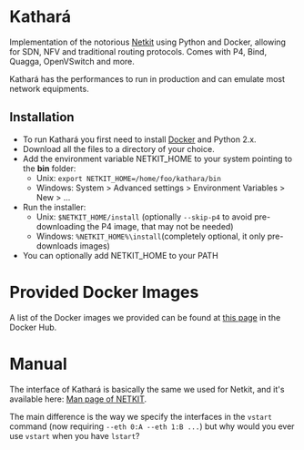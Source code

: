 # Kathará
Implementation of the notorious [Netkit](https://github.com/maxonthegit/netkit-core) using Python and Docker, allowing for SDN, NFV and traditional routing protocols. Comes with P4, Bind, Quagga, OpenVSwitch and more. 

Kathará has the performances to run in production and can emulate most network equipments. 

## Installation
* To run Kathará you first need to install [Docker](https://www.docker.com/) and Python 2.x.
* Download all the files to a directory of your choice.
* Add the environment variable NETKIT_HOME to your system pointing to the **bin** folder:
  * Unix: `export NETKIT_HOME=/home/foo/kathara/bin`
  * Windows: System > Advanced settings > Environment Variables > New > ...
* Run the installer:
  * Unix: `$NETKIT_HOME/install` (optionally `--skip-p4` to avoid pre-downloading the P4 image, that may not be needed)
  * Windows: `%NETKIT_HOME%\install`(completely optional, it only pre-downloads images)
* You can optionally add NETKIT_HOME to your PATH

# Provided Docker Images
A list of the Docker images we provided can be found at [this page](https://hub.docker.com/u/bonofiglio/) in the Docker Hub.

# Manual
The interface of Kathará is basically the same we used for Netkit, and it's available here: [Man page of NETKIT](http://wiki.netkit.org/man/man7/netkit.7.html).

The main difference is the way we specify the interfaces in the `vstart` command (now requiring `--eth 0:A --eth 1:B ...`) but why would you ever use `vstart` when you have `lstart`?
